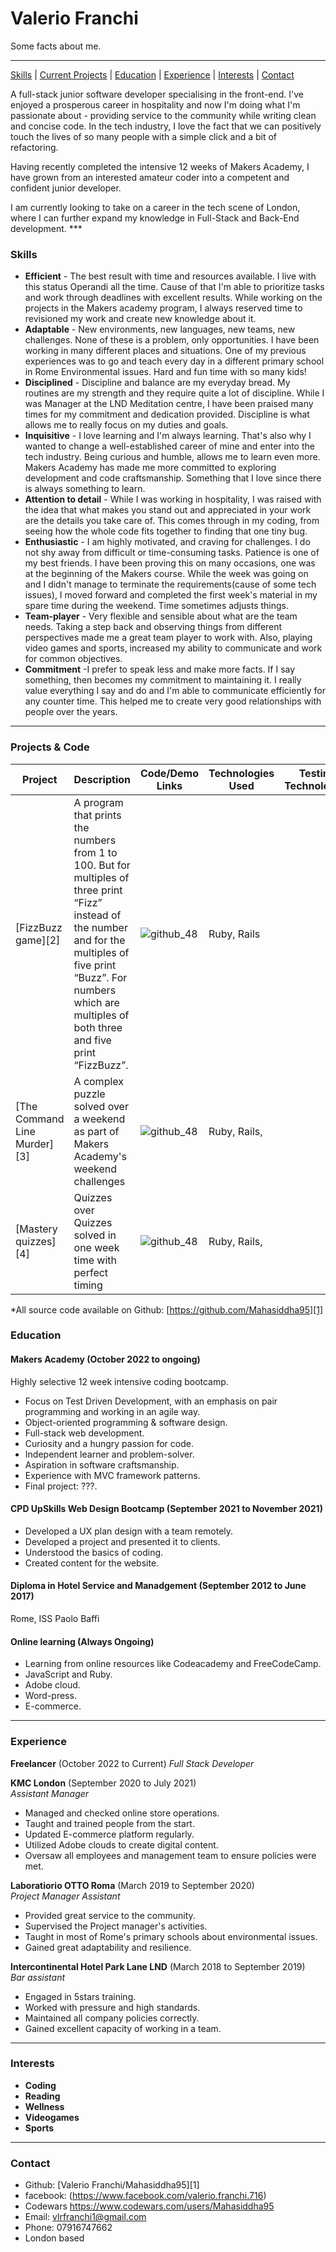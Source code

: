 # Valerio Franchi 

Some facts about me.
***
[Skills](#skills) | [Current Projects](#projects) | [Education](#education) | [Experience](#experience) | [Interests](#interests) | [Contact](#contact)

A full-stack junior software developer specialising in the front-end. I've enjoyed a prosperous career in hospitality and now I'm doing what I'm passionate about - providing service to the community while writing clean and concise code. In the tech industry, I love the fact that we can positively touch the lives of so many people with a simple click and a bit of refactoring.

Having recently completed the intensive 12 weeks of Makers Academy, I have grown from an interested amateur coder into a competent and confident junior developer.

I am currently looking to take on a career in the tech scene of London, where I can further expand my knowledge in Full-Stack and Back-End development. ***

### <a name="skills">Skills</a>

- **Efficient** - The best result with time and resources available. I live with this status Operandi all the time. Cause of that I'm able to prioritize tasks and work through deadlines with excellent results. While working on the projects in the Makers academy program, I always reserved time to revisioned my work and create new knowledge about it.
- **Adaptable** - New environments, new languages, new teams, new challenges. None of these is a problem, only opportunities. I have been working in many different places and situations. One of my previous experiences was to go and teach every day in a different primary school in Rome Environmental issues. Hard and fun time with so many kids!
- **Disciplined** - Discipline and balance are my everyday bread. My routines are my strength and they require quite a lot of discipline.   While I was Manager at the LND Meditation centre, I have been praised many times for my commitment and dedication provided. Discipline is what allows me to really focus on my duties and goals. 
- **Inquisitive** - I love learning and I'm always learning. That's also why I wanted to change a well-established career of mine and enter into the tech industry. Being curious and humble, allows me to learn even more. Makers Academy has made me more committed to exploring development and code craftsmanship. Something that I love since there is always something to learn.
- **Attention to detail** - While I was working in hospitality, I was raised with the idea that what makes you stand out and appreciated in your work are the details you take care of. This comes through in my coding, from seeing how the whole code fits together to finding that one tiny bug.
- **Enthusiastic** - I am highly motivated, and craving for challenges. I do not shy away from difficult or time-consuming tasks. Patience is one of my best friends. I have been proving this on many occasions, one was at the beginning of the Makers course. While the week was going on and I didn't manage to terminate the requirements(cause of some tech issues), I moved forward and completed the first week's material in my spare time during the weekend. Time sometimes adjusts things.
- **Team-player** - Very flexible and sensible about what are the team needs. Taking a step back and observing things from different perspectives made me a great team player to work with. Also, playing video games and sports, increased my ability to communicate and work for common objectives.
- **Commitment** -I prefer to speak less and make more facts. If I say something, then becomes my commitment to maintaining it. I really value everything I say and do and I'm able to communicate efficiently for any counter time. This helped me to create very good relationships with people over the years.

***

### <a name="projects">Projects & Code</a>
Project | Description | Code/Demo Links | Technologies Used | Testing Technologies
--- | --- | --- | --- | ---
[FizzBuzz game][2] | A program that prints the numbers from 1 to 100. But for multiples of three print “Fizz” instead of the number and for the multiples of five print “Buzz”. For numbers which are multiples of both three and five print “FizzBuzz”. | ![github_48](https://cloud.githubusercontent.com/assets/12953472/18687862/de8df31e-7f79-11e6-937c-f20c0e0ee2b4.png) | Ruby, Rails
[The Command Line Murder][3] | A complex puzzle solved over a weekend as part of Makers Academy's weekend challenges | ![github_48](https://cloud.githubusercontent.com/assets/12953472/18687862/de8df31e-7f79-11e6-937c-f20c0e0ee2b4.png)| Ruby, Rails, 
[Mastery quizzes][4] | Quizzes over Quizzes solved in one week time with perfect timing|![github_48](https://cloud.githubusercontent.com/assets/12953472/18687862/de8df31e-7f79-11e6-937c-f20c0e0ee2b4.png) | Ruby, Rails, 

*All source code available on Github: [https://github.com/Mahasiddha95][1]


### <a name="skills">Education</a>

#### Makers Academy (October 2022 to ongoing)
Highly selective 12 week intensive coding bootcamp.

- Focus on Test Driven Development, with an emphasis on pair programming and working in an agile way.
- Object-oriented programming & software design.
- Full-stack web development.
- Curiosity and a hungry passion for code.
- Independent learner and problem-solver.
- Aspiration in software craftsmanship.
- Experience with MVC framework patterns.
- Final project: ???.

#### CPD UpSkills Web Design Bootcamp (September 2021 to November 2021)

- Developed a UX plan design with a team remotely.
- Developed a project and presented it to clients.
- Understood the basics of coding.
- Created content for the website.

#### Diploma in Hotel Service and Manadgement (September 2012 to June 2017)

Rome, ISS Paolo Baffi

#### Online learning (Always Ongoing) 

- Learning from online resources like Codeacademy and FreeCodeCamp.
- JavaScript and Ruby.
- Adobe cloud.
- Word-press.
- E-commerce.



***

### <a name="experience">Experience</a>

**Freelancer** (October 2022 to Current)
*Full Stack Developer*

**KMC London** (September 2020 to July 2021)    
*Assistant Manager*  
- Managed and checked online store operations.
- Taught and trained people from the start.
- Updated E-commerce platform regularly.
- Utilized Adobe clouds to create digital content.
- Oversaw all employees and management team to ensure policies were met.

**Laboratiorio OTTO Roma** (March 2019 to September 2020)   
*Project Manager Assistant*  
- Provided great service to the community.
- Supervised the Project manager's activities.
- Taught in most of Rome's primary schools about environmental issues.
- Gained great adaptability and resilience.

**Intercontinental Hotel Park Lane LND** (March 2018 to September 2019)   
*Bar assistant*  
- Engaged in 5stars training.
- Worked with pressure and high standards.
- Maintained all company policies correctly.
- Gained excellent capacity of working in a team.
***

### <a name="interests">Interests</a>

- **Coding**
- **Reading** 
- **Wellness**
- **Videogames** 
- **Sports**

***

### <a name="contact">Contact</a>
- Github: [Valerio Franchi/Mahasiddha95][1]
- facebook: (https://www.facebook.com/valerio.franchi.716)
- Codewars https://www.codewars.com/users/Mahasiddha95
- Email: vlrfranchi1@gmail.com
- Phone: 07916747662
- London based

